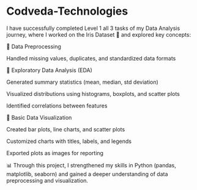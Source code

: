 # Codveda-Technologies

I have successfully completed Level 1 all 3 tasks of my Data Analysis journey, where I worked on the Iris Dataset 🌸 and explored key concepts:

🔹 Data Preprocessing

Handled missing values, duplicates, and standardized data formats

🔹 Exploratory Data Analysis (EDA)

Generated summary statistics (mean, median, std deviation)

Visualized distributions using histograms, boxplots, and scatter plots

Identified correlations between features

🔹 Basic Data Visualization

Created bar plots, line charts, and scatter plots

Customized charts with titles, labels, and legends

Exported plots as images for reporting

📊 Through this project, I strengthened my skills in Python (pandas, matplotlib, seaborn) and gained a deeper understanding of data preprocessing and visualization.
